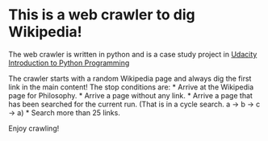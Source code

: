 # This is a web crawler to dig Wikipedia!

The web crawler is written in python and is a case study project in [Udacity Introduction to Python Programming](https://www.udacity.com/course/introduction-to-python--ud1110)

The crawler starts with a random Wikipedia page and always dig the first link in the main content! The stop conditions are:
	* Arrive at the Wikipedia page for Philosophy.
	* Arrive a page without any link.
	* Arrive a page that has been searched for the current run. (That is in a cycle search. a -> b -> c -> a)
	* Search more than 25 links.

Enjoy crawling!